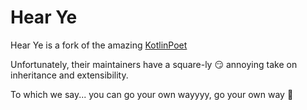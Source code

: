 Hear Ye
==========

Hear Ye is a fork of the amazing [KotlinPoet](https://square.github.io/kotlinpoet)

Unfortunately, their maintainers have a square-ly 😏 annoying take on inheritance and extensibility.

To which we say... you can go your own wayyyy, go your own way 🎵
